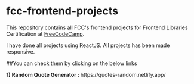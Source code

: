 # fcc-frontend-projects
<p>This repository contains all FCC's frontend projects for Frontend Libraries Certification at <a href="https://www.freecodecamp.org/">FreeCodeCamp</a>.

I have done all projects using ReactJS. All projects has been made responsive.</p>

##You can check them by clicking on the below links
<p><strong>1) Random Quote Generator : </strong> https://quotes-random.netlify.app/</p>
